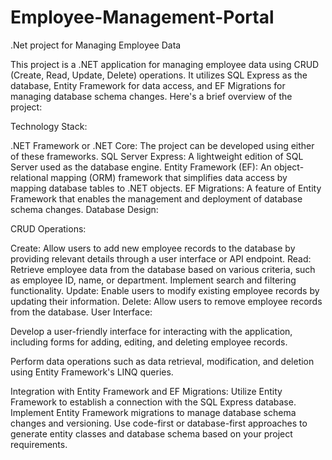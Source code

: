 # Employee-Management-Portal
.Net project for Managing Employee Data

This project is a .NET application for managing employee data using CRUD (Create, Read, Update, Delete) operations. It utilizes SQL Express as the database, Entity Framework for data access, and EF Migrations for managing database schema changes. Here's a brief overview of the project:

Technology Stack:

.NET Framework or .NET Core: The project can be developed using either of these frameworks.
SQL Server Express: A lightweight edition of SQL Server used as the database engine.
Entity Framework (EF): An object-relational mapping (ORM) framework that simplifies data access by mapping database tables to .NET objects.
EF Migrations: A feature of Entity Framework that enables the management and deployment of database schema changes.
Database Design:

CRUD Operations:

Create: Allow users to add new employee records to the database by providing relevant details through a user interface or API endpoint.
Read: Retrieve employee data from the database based on various criteria, such as employee ID, name, or department. Implement search and filtering functionality.
Update: Enable users to modify existing employee records by updating their information.
Delete: Allow users to remove employee records from the database.
User Interface:

Develop a user-friendly interface for interacting with the application, including forms for adding, editing, and deleting employee records.

Perform data operations such as data retrieval, modification, and deletion using Entity Framework's LINQ queries.

Integration with Entity Framework and EF Migrations:
Utilize Entity Framework to establish a connection with the SQL Express database.
Implement Entity Framework migrations to manage database schema changes and versioning.
Use code-first or database-first approaches to generate entity classes and database schema based on your project requirements.
